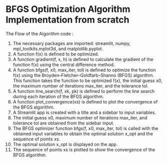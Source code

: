 # BFGS Optimization Algorithm Implementation from scratch
The Flow of the Algorithm code :
1. The necessary packages are imported: streamlit, numpy, mpl_toolkits.mplot3d, and matplotlib.pyplot.
2. A function f(x) is defined to be optimized.
3. A function gradient(f, x, h) is defined to calculate the gradient of the function f(x) using the central difference method.
4. A function bfgs(f, x0, max_iter, tol) is defined to optimize the function f(x) using the Broyden–Fletcher–Goldfarb–Shanno (BFGS) algorithm. This function takes the function to be optimized f(x), the initial guess x0, the maximum number of iterations max_iter, and the tolerance tol.
5. A function line_search(f, xk, pk) is defined to perform the line search during each iteration of the BFGS algorithm.
6. A function plot_convergence(xs) is defined to plot the convergence of the BFGS algorithm.
7. A Streamlit app is created with a title and a sidebar to input variables.
8. The initial guess x0, maximum number of iterations max_iter, and tolerance tol are obtained from the sidebar input.
9. The BFGS optimizer function bfgs(f, x0, max_iter, tol) is called with the obtained input variables to obtain the optimal solution x_opt and the sequence of points xs.
10. The optimal solution x_opt is displayed on the app.
11. The sequence of points xs is plotted to show the convergence of the BFGS algorithm.
